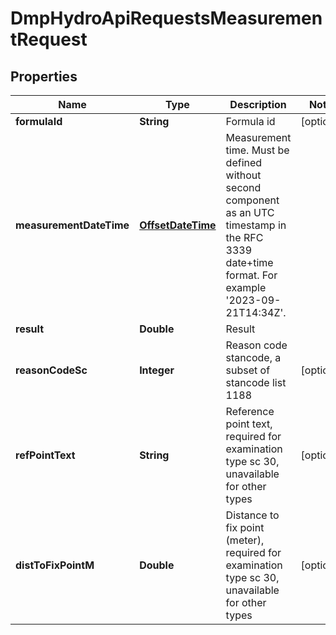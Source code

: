 # DmpHydroApiRequestsMeasurementRequest

## Properties
Name | Type | Description | Notes
------------ | ------------- | ------------- | -------------
**formulaId** | **String** | Formula id |  [optional]
**measurementDateTime** | [**OffsetDateTime**](Date.md) | Measurement time. Must be defined without second component as an UTC timestamp in the RFC 3339 date+time format. For example &#x27;2023-09-21T14:34Z&#x27;. | 
**result** | **Double** | Result | 
**reasonCodeSc** | **Integer** | Reason code stancode, a subset of stancode list 1188 |  [optional]
**refPointText** | **String** | Reference point text, required for examination type sc 30, unavailable for other types |  [optional]
**distToFixPointM** | **Double** | Distance to fix point (meter), required for examination type sc 30, unavailable for other types |  [optional]
